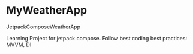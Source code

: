 # MyWeatherApp
JetpackComposeWeatherApp

Learning Project for jetpack compose.
Follow best coding best practices:
MVVM, DI
